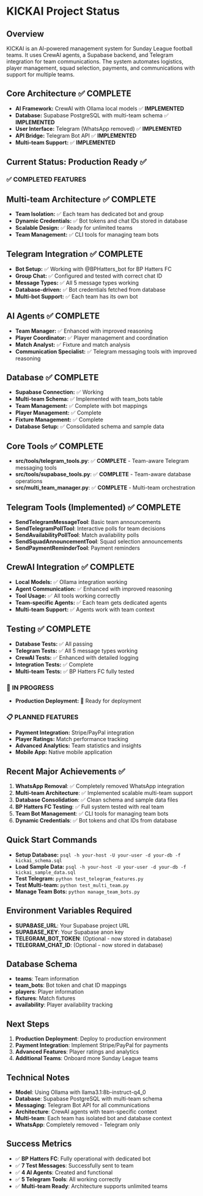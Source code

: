 # KICKAI Project Status

## Overview
KICKAI is an AI-powered management system for Sunday League football teams. It uses CrewAI agents, a Supabase backend, and Telegram integration for team communications. The system automates logistics, player management, squad selection, payments, and communications with support for multiple teams.

## Core Architecture ✅ **COMPLETE**
- **AI Framework:** CrewAI with Ollama local models ✅ **IMPLEMENTED**
- **Database:** Supabase PostgreSQL with multi-team schema ✅ **IMPLEMENTED**
- **User Interface:** Telegram (WhatsApp removed) ✅ **IMPLEMENTED**
- **API Bridge:** Telegram Bot API ✅ **IMPLEMENTED**
- **Multi-team Support:** ✅ **IMPLEMENTED**

## Current Status: Production Ready ✅

### ✅ **COMPLETED FEATURES**

## Multi-team Architecture ✅ **COMPLETE**
- **Team Isolation:** ✅ Each team has dedicated bot and group
- **Dynamic Credentials:** ✅ Bot tokens and chat IDs stored in database
- **Scalable Design:** ✅ Ready for unlimited teams
- **Team Management:** ✅ CLI tools for managing team bots

## Telegram Integration ✅ **COMPLETE**
- **Bot Setup:** ✅ Working with @BPHatters_bot for BP Hatters FC
- **Group Chat:** ✅ Configured and tested with correct chat ID
- **Message Types:** ✅ All 5 message types working
- **Database-driven:** ✅ Bot credentials fetched from database
- **Multi-bot Support:** ✅ Each team has its own bot

## AI Agents ✅ **COMPLETE**
- **Team Manager:** ✅ Enhanced with improved reasoning
- **Player Coordinator:** ✅ Player management and coordination
- **Match Analyst:** ✅ Fixture and match analysis
- **Communication Specialist:** ✅ Telegram messaging tools with improved reasoning

## Database ✅ **COMPLETE**
- **Supabase Connection:** ✅ Working
- **Multi-team Schema:** ✅ Implemented with team_bots table
- **Team Management:** ✅ Complete with bot mappings
- **Player Management:** ✅ Complete
- **Fixture Management:** ✅ Complete
- **Database Setup:** ✅ Consolidated schema and sample data

## Core Tools ✅ **COMPLETE**
- **src/tools/telegram_tools.py**: ✅ **COMPLETE** - Team-aware Telegram messaging tools
- **src/tools/supabase_tools.py**: ✅ **COMPLETE** - Team-aware database operations
- **src/multi_team_manager.py**: ✅ **COMPLETE** - Multi-team orchestration

## Telegram Tools (Implemented) ✅ **COMPLETE**
- **SendTelegramMessageTool**: Basic team announcements
- **SendTelegramPollTool**: Interactive polls for team decisions
- **SendAvailabilityPollTool**: Match availability polls
- **SendSquadAnnouncementTool**: Squad selection announcements
- **SendPaymentReminderTool**: Payment reminders

## CrewAI Integration ✅ **COMPLETE**
- **Local Models:** ✅ Ollama integration working
- **Agent Communication:** ✅ Enhanced with improved reasoning
- **Tool Usage:** ✅ All tools working correctly
- **Team-specific Agents:** ✅ Each team gets dedicated agents
- **Multi-team Support:** ✅ Agents work with team context

## Testing ✅ **COMPLETE**
- **Database Tests:** ✅ All passing
- **Telegram Tests:** ✅ All 5 message types working
- **CrewAI Tests:** ✅ Enhanced with detailed logging
- **Integration Tests:** ✅ Complete
- **Multi-team Tests:** ✅ BP Hatters FC fully tested

### 🔄 **IN PROGRESS**
- **Production Deployment:** 🔄 Ready for deployment

### 📋 **PLANNED FEATURES**
- **Payment Integration:** Stripe/PayPal integration
- **Player Ratings:** Match performance tracking
- **Advanced Analytics:** Team statistics and insights
- **Mobile App:** Native mobile application

## Recent Major Achievements ✅
1. **WhatsApp Removal**: ✅ Completely removed WhatsApp integration
2. **Multi-team Architecture**: ✅ Implemented scalable multi-team support
3. **Database Consolidation**: ✅ Clean schema and sample data files
4. **BP Hatters FC Testing**: ✅ Full system tested with real team
5. **Team Bot Management**: ✅ CLI tools for managing team bots
6. **Dynamic Credentials**: ✅ Bot tokens and chat IDs from database

## Quick Start Commands
- **Setup Database:** `psql -h your-host -U your-user -d your-db -f kickai_schema.sql`
- **Load Sample Data:** `psql -h your-host -U your-user -d your-db -f kickai_sample_data.sql`
- **Test Telegram:** `python test_telegram_features.py`
- **Test Multi-team:** `python test_multi_team.py`
- **Manage Team Bots:** `python manage_team_bots.py`

## Environment Variables Required
- **SUPABASE_URL**: Your Supabase project URL
- **SUPABASE_KEY**: Your Supabase anon key
- **TELEGRAM_BOT_TOKEN**: (Optional - now stored in database)
- **TELEGRAM_CHAT_ID**: (Optional - now stored in database)

## Database Schema
- **teams**: Team information
- **team_bots**: Bot token and chat ID mappings
- **players**: Player information
- **fixtures**: Match fixtures
- **availability**: Player availability tracking

## Next Steps
1. **Production Deployment**: Deploy to production environment
2. **Payment Integration**: Implement Stripe/PayPal for payments
3. **Advanced Features**: Player ratings and analytics
4. **Additional Teams**: Onboard more Sunday League teams

## Technical Notes
- **Model**: Using Ollama with llama3.1:8b-instruct-q4_0
- **Database**: Supabase PostgreSQL with multi-team schema
- **Messaging**: Telegram Bot API for all communications
- **Architecture**: CrewAI agents with team-specific context
- **Multi-team**: Each team has isolated bot and database context
- **WhatsApp**: Completely removed - Telegram only

## Success Metrics
- ✅ **BP Hatters FC**: Fully operational with dedicated bot
- ✅ **7 Test Messages**: Successfully sent to team
- ✅ **4 AI Agents**: Created and functional
- ✅ **5 Telegram Tools**: All working correctly
- ✅ **Multi-team Ready**: Architecture supports unlimited teams 